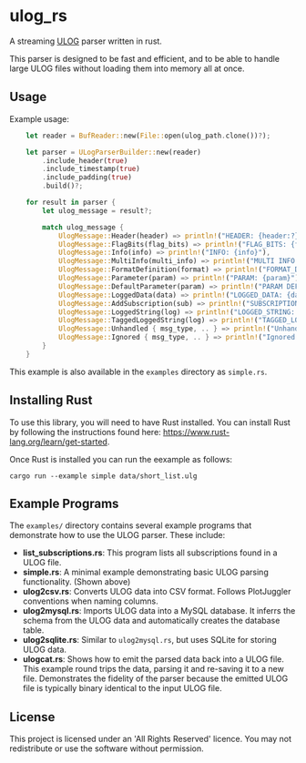 # ulog_rs
A streaming [ULOG](https://docs.px4.io/main/en/dev_log/ulog_file_format.html) parser written in rust.

This parser is designed to be fast and efficient, and to be able to handle large ULOG files without loading them into
memory all at once.

## Usage

Example usage:

```rust
    let reader = BufReader::new(File::open(ulog_path.clone())?);

    let parser = ULogParserBuilder::new(reader)
        .include_header(true)
        .include_timestamp(true)
        .include_padding(true)
        .build()?;

    for result in parser {
        let ulog_message = result?;

        match ulog_message {
            UlogMessage::Header(header) => println!("HEADER: {header:?}"),
            UlogMessage::FlagBits(flag_bits) => println!("FLAG_BITS: {flag_bits:?}"),
            UlogMessage::Info(info) => println!("INFO: {info}"),
            UlogMessage::MultiInfo(multi_info) => println!("MULTI INFO: {multi_info}"),
            UlogMessage::FormatDefinition(format) => println!("FORMAT_DEFINITION: {format:?}"),
            UlogMessage::Parameter(param) => println!("PARAM: {param}"),
            UlogMessage::DefaultParameter(param) => println!("PARAM DEFAULT: {param}"),
            UlogMessage::LoggedData(data) => println!("LOGGED_DATA: {data:?}"),
            UlogMessage::AddSubscription(sub) => println!("SUBSCRIPTION: {sub:?}"),
            UlogMessage::LoggedString(log) => println!("LOGGED_STRING: {log}"),
            UlogMessage::TaggedLoggedString(log) => println!("TAGGED_LOGGED_STRING: {log}"),
            UlogMessage::Unhandled { msg_type, .. } => println!("Unhandled msg type: {}", msg_type as char),
            UlogMessage::Ignored { msg_type, .. } => println!("Ignored msg type:  {}", msg_type as char),
        }
    }
```

This example is also available in the `examples` directory as `simple.rs`.

## Installing Rust

To use this library, you will need to have Rust installed.  You can install Rust by following the instructions 
found here: https://www.rust-lang.org/learn/get-started.

Once Rust is installed you can run the eexample as follows:

```shell
cargo run --example simple data/short_list.ulg
```

## Example Programs

The `examples/` directory contains several example programs that demonstrate how to use the ULOG parser.  These include:

- **list_subscriptions.rs**: This program lists all subscriptions found in a ULOG file.
- **simple.rs**: A minimal example demonstrating basic ULOG parsing functionality. (Shown above)
- **ulog2csv.rs**: Converts ULOG data into CSV format.  Follows PlotJuggler conventions when naming columns.
- **ulog2mysql.rs**: Imports ULOG data into a MySQL database. It inferrs the schema from the ULOG data and automatically creates the database table.
- **ulog2sqlite.rs**: Similar to `ulog2mysql.rs`, but uses SQLite for storing ULOG data.
- **ulogcat.rs**: Shows how to emit the parsed data back into a ULOG file.  This example round trips the data, parsing
 it and re-saving it to a new file.  Demonstrates the fidelity of the parser because the emitted ULOG file is typically binary identical to the input ULOG file.

## License

This project is licensed under an 'All Rights Reserved' licence. You may not redistribute or use the software without permission.

